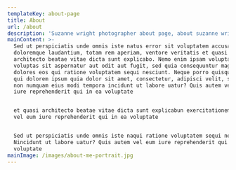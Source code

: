 ```yaml
---
templateKey: about-page
title: About
url: /about
description: 'Suzanne wright photographer about page, about suzanne wright photographer'
mainContent: >-
  Sed ut perspiciatis unde omnis iste natus error sit voluptatem accusantium
  doloremque laudantium, totam rem aperiam, ventore veritatis et quasi
  architecto beatae vitae dicta sunt explicabo. Nemo enim ipsam voluptatem quia
  voluptas sit aspernatur aut odit aut fugit, sed quia consequuntur magni
  dolores eos qui ratione voluptatem sequi nesciunt. Neque porro quisquam est,
  qui dolorem ipsum quia dolor sit amet, consectetur, adipisci velit, sed quia
  non numquam eius modi tempora incidunt ut labore uatur? Quis autem vel eum
  iure reprehenderit qui in ea voluptate


  et quasi architecto beatae vitae dicta sunt explicabun exercitationem ullam
  vel eum iure reprehenderit qui in ea voluptate


  Sed ut perspiciatis unde omnis iste naqui ratione voluptatem sequi nesciunt.
  Nincidunt ut labore uatur? Quis autem vel eum iure reprehenderit qui in ea
  voluptate
mainImage: /images/about-me-portrait.jpg
---
```


